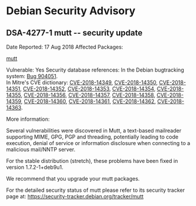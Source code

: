 
Debian Security Advisory
========================


DSA-4277-1 mutt -- security update
----------------------------------



Date Reported:
17 Aug 2018
Affected Packages:

[mutt](https://packages.debian.org/src:mutt)

Vulnerable:
Yes
Security database references:
In the Debian bugtracking system: [Bug 904051](https://bugs.debian.org/cgi-bin/bugreport.cgi?bug=904051).  
In Mitre's CVE dictionary: [CVE-2018-14349](https://security-tracker.debian.org/tracker/CVE-2018-14349), [CVE-2018-14350](https://security-tracker.debian.org/tracker/CVE-2018-14350), [CVE-2018-14351](https://security-tracker.debian.org/tracker/CVE-2018-14351), [CVE-2018-14352](https://security-tracker.debian.org/tracker/CVE-2018-14352), [CVE-2018-14353](https://security-tracker.debian.org/tracker/CVE-2018-14353), [CVE-2018-14354](https://security-tracker.debian.org/tracker/CVE-2018-14354), [CVE-2018-14355](https://security-tracker.debian.org/tracker/CVE-2018-14355), [CVE-2018-14356](https://security-tracker.debian.org/tracker/CVE-2018-14356), [CVE-2018-14357](https://security-tracker.debian.org/tracker/CVE-2018-14357), [CVE-2018-14358](https://security-tracker.debian.org/tracker/CVE-2018-14358), [CVE-2018-14359](https://security-tracker.debian.org/tracker/CVE-2018-14359), [CVE-2018-14360](https://security-tracker.debian.org/tracker/CVE-2018-14360), [CVE-2018-14361](https://security-tracker.debian.org/tracker/CVE-2018-14361), [CVE-2018-14362](https://security-tracker.debian.org/tracker/CVE-2018-14362), [CVE-2018-14363](https://security-tracker.debian.org/tracker/CVE-2018-14363).  

More information:

Several vulnerabilities were discovered in Mutt, a text-based mailreader
supporting MIME, GPG, PGP and threading, potentially leading to code
execution, denial of service or information disclosure when connecting
to a malicious mail/NNTP server.


For the stable distribution (stretch), these problems have been fixed in
version 1.7.2-1+deb9u1.


We recommend that you upgrade your mutt packages.


For the detailed security status of mutt please refer to its security
tracker page at:
<https://security-tracker.debian.org/tracker/mutt>





